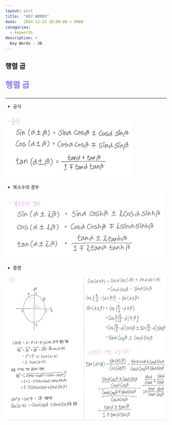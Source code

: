 ```yaml
---
layout: post
title:  "KEY WORDS"
date:   2024-12-25 18:00:00 + 0900
categories:
  - keywords
description: >
  Key Words - 30
---
```

## 행렬 곱

<p style = "color:#8f7cee; font-size:25px; font-weight:bold">
행렬 곱
</p>

---

- 공식

<img src = "../../assets/img/keywords/IMG_k10.png" width = "400" height = "200">

<br/>

- 복소수의 경우

<img src = "../../assets/img/keywords/IMG_k11.png" width = "500" height = "200">

<br/>

- 증명

<img src = "../../assets/img/keywords/IMG_k12.png" width = "1800" height = "450">